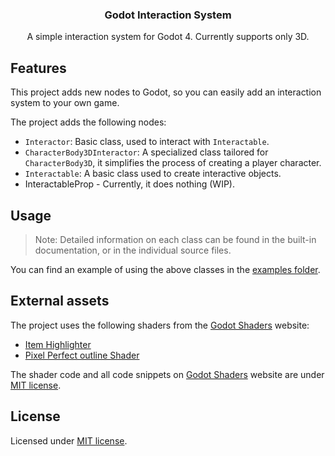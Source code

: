 <div align="center">
	<h3>Godot Interaction System</h3>
	<p />
	<p>A simple interaction system for Godot 4. Currently supports only 3D.</p>
</div>

## Features

This project adds new nodes to Godot, so you can easily add an interaction system to your own game.

The project adds the following nodes:

- `Interactor`: Basic class, used to interact with `Interactable`.
- `CharacterBody3DInteractor`: A specialized class tailored for `CharacterBody3D`, it simplifies the process of creating a player character.
- `Interactable`: A basic class used to create interactive objects.
- InteractableProp - Currently, it does nothing (WIP).

## Usage

> Note: Detailed information on each class can be found in the built-in documentation, or in the individual source files.

You can find an example of using the above classes in the [examples folder](https://github.com/MASSHUU12/godot-interaction/tree/main/examples).

## External assets

The project uses the following shaders from the [Godot Shaders](https://godotshaders.com/shader/collectable-item-shining-highlight/) website:

- [Item Highlighter](https://godotshaders.com/shader/collectable-item-shining-highlight/)
- [Pixel Perfect outline Shader](https://godotshaders.com/shader/pixel-perfect-outline-shader/)

The shader code and all code snippets on [Godot Shaders](https://godotshaders.com/shader/collectable-item-shining-highlight/) website are under [MIT license](https://opensource.org/licenses/MIT).

## License

Licensed under [MIT license](./LICENSE).
